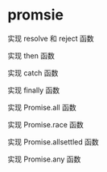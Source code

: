 # promsie 

实现 resolve 和 reject 函数 

实现 then 函数

实现 catch 函数

实现 finally 函数

实现 Promise.all 函数

实现 Promise.race 函数

实现 Promise.allsettled 函数

实现 Promise.any 函数
